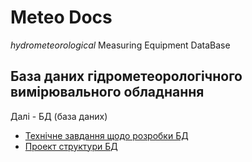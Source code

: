 # Meteo Docs
_hydrometeorological_ Measuring Equipment DataBase

## База даних гідрометеорологічного вимірювального обладнання

Далі - БД (база даних)

- [Технічне завдання щодо розробки БД](product_requirements_document)
- [Проект структури БД](db_project)

